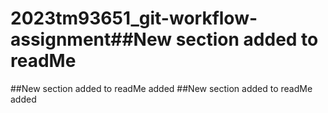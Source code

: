 # 2023tm93651_git-workflow-assignment##New section added to readMe
##New section added to readMe added
##New section added to readMe added
